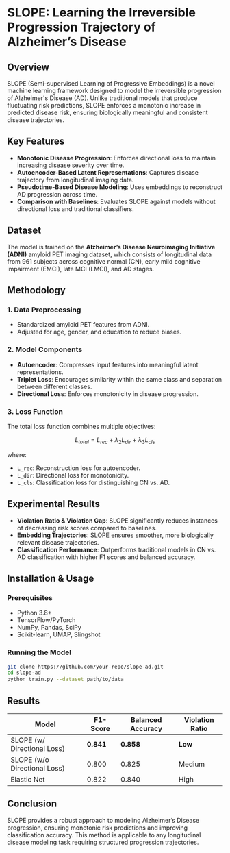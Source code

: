 # SLOPE: Learning the Irreversible Progression Trajectory of Alzheimer’s Disease  

## Overview  
SLOPE (Semi-supervised Learning of Progressive Embeddings) is a novel machine learning framework designed to model the irreversible progression of Alzheimer's Disease (AD). Unlike traditional models that produce fluctuating risk predictions, SLOPE enforces a monotonic increase in predicted disease risk, ensuring biologically meaningful and consistent disease trajectories.  

## Key Features  
- **Monotonic Disease Progression**: Enforces directional loss to maintain increasing disease severity over time.  
- **Autoencoder-Based Latent Representations**: Captures disease trajectory from longitudinal imaging data.  
- **Pseudotime-Based Disease Modeling**: Uses embeddings to reconstruct AD progression across time.  
- **Comparison with Baselines**: Evaluates SLOPE against models without directional loss and traditional classifiers.  

## Dataset  
The model is trained on the **Alzheimer’s Disease Neuroimaging Initiative (ADNI)** amyloid PET imaging dataset, which consists of longitudinal data from 961 subjects across cognitive normal (CN), early mild cognitive impairment (EMCI), late MCI (LMCI), and AD stages.  

## Methodology  
### 1. Data Preprocessing  
- Standardized amyloid PET features from ADNI.  
- Adjusted for age, gender, and education to reduce biases.  

### 2. Model Components  
- **Autoencoder**: Compresses input features into meaningful latent representations.  
- **Triplet Loss**: Encourages similarity within the same class and separation between different classes.  
- **Directional Loss**: Enforces monotonicity in disease progression.  

### 3. Loss Function  
The total loss function combines multiple objectives:  
```math
L_{total} = L_{rec} +  \lambda_2 L_{dir} + \lambda_3 L_{cls}
```  
where:  
- `L_rec`: Reconstruction loss for autoencoder.  
- `L_dir`: Directional loss for monotonicity.  
- `L_cls`: Classification loss for distinguishing CN vs. AD.  

## Experimental Results  
- **Violation Ratio & Violation Gap**: SLOPE significantly reduces instances of decreasing risk scores compared to baselines.  
- **Embedding Trajectories**: SLOPE ensures smoother, more biologically relevant disease trajectories.  
- **Classification Performance**: Outperforms traditional models in CN vs. AD classification with higher F1 scores and balanced accuracy.  

## Installation & Usage  
### Prerequisites  
- Python 3.8+  
- TensorFlow/PyTorch  
- NumPy, Pandas, SciPy  
- Scikit-learn, UMAP, Slingshot  

### Running the Model  
```bash
git clone https://github.com/your-repo/slope-ad.git
cd slope-ad
python train.py --dataset path/to/data
```  

## Results  
| Model | F1-Score | Balanced Accuracy | Violation Ratio |  
|--------|------------|--------------------|-----------------|  
| SLOPE (w/ Directional Loss) | **0.841** | **0.858** | **Low** |  
| SLOPE (w/o Directional Loss) | 0.800 | 0.825 | Medium |  
| Elastic Net | 0.822 | 0.840 | High |  

## Conclusion  
SLOPE provides a robust approach to modeling Alzheimer’s Disease progression, ensuring monotonic risk predictions and improving classification accuracy. This method is applicable to any longitudinal disease modeling task requiring structured progression trajectories.
